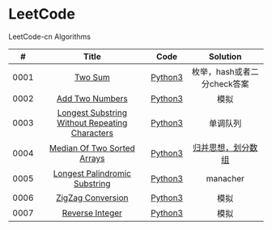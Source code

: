 # LeetCode

LeetCode-cn Algorithms

| # | Title | Code | Solution |
|:---:|:---:|:---:|:---:|
|0001|[Two Sum](https://leetcode-cn.com/problems/two-sum/)|[Python3](algorithms/python3/two_sum/two_sum.py)|枚举，hash或者二分check答案|
|0002|[Add Two Numbers](https://leetcode-cn.com/problems/add-two-numbers/)|[Python3](algorithms/python3/add_two_numbers/add_two_numbers.py)|模拟|
|0003|[Longest Substring Without Repeating Characters](https://leetcode-cn.com/problems/longest-substring-without-repeating-characters/)|[Python3](algorithms/python3/longest_substring_without_repeating_characters/longest_substring_without_repeating_characters.py)|单调队列|
|0004|[Median Of Two Sorted Arrays](https://leetcode-cn.com/problems/median-of-two-sorted-arrays)|[Python3](algorithms/python3/median_of_two_sorted_arrays/median_of_two_sorted_arrays.py)|[归并思想，划分数组](solution/median_of_two_sorted_arrays.md)|
|0005|[Longest Palindromic Substring](https://leetcode-cn.com/problems/longest-palindromic-substring)|[Python3](algorithms/python3/longest_palindromic_substring/longest_palindromic_substring.py)|manacher|
|0006|[ZigZag Conversion](https://leetcode-cn.com/problems/zigzag-conversion)|[Python3](algorithms/python3/zigzag_conversion/zigzag_conversion.py)|模拟|
|0007|[Reverse Integer](https://leetcode-cn.com/problems/reverse-integer)|[Python3](algorithms/python3/reverse_integer/reverse_integer.py)|模拟|
